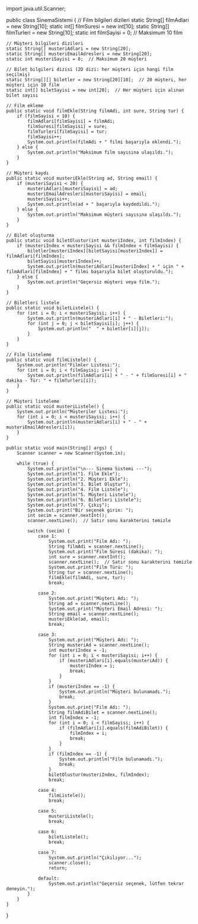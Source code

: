 import java.util.Scanner;

public class SinemaSistemi {
    // Film bilgileri dizileri
    static String[] filmAdlari = new String[10];
    static int[] filmSuresi = new int[10];
    static String[] filmTurleri = new String[10];
    static int filmSayisi = 0;  // Maksimum 10 film

    // Müşteri bilgileri dizileri
    static String[] musteriAdlari = new String[20];
    static String[] musteriEmailAdresleri = new String[20];
    static int musteriSayisi = 0;  // Maksimum 20 müşteri

    // Bilet bilgileri dizisi (2D dizi: her müşteri için hangi film seçilmiş)
    static String[][] biletler = new String[20][10];  // 20 müşteri, her müşteri için 10 film
    static int[] biletSayisi = new int[20];  // Her müşteri için alınan bilet sayısı

    // Film ekleme
    public static void filmEkle(String filmAdi, int sure, String tur) {
        if (filmSayisi < 10) {
            filmAdlari[filmSayisi] = filmAdi;
            filmSuresi[filmSayisi] = sure;
            filmTurleri[filmSayisi] = tur;
            filmSayisi++;
            System.out.println(filmAdi + " filmi başarıyla eklendi.");
        } else {
            System.out.println("Maksimum film sayısına ulaşıldı.");
        }
    }

    // Müşteri kaydı
    public static void musteriEkle(String ad, String email) {
        if (musteriSayisi < 20) {
            musteriAdlari[musteriSayisi] = ad;
            musteriEmailAdresleri[musteriSayisi] = email;
            musteriSayisi++;
            System.out.println(ad + " başarıyla kaydedildi.");
        } else {
            System.out.println("Maksimum müşteri sayısına ulaşıldı.");
        }
    }

    // Bilet oluşturma
    public static void biletOlustur(int musteriIndex, int filmIndex) {
        if (musteriIndex < musteriSayisi && filmIndex < filmSayisi) {
            biletler[musteriIndex][biletSayisi[musteriIndex]] = filmAdlari[filmIndex];
            biletSayisi[musteriIndex]++;
            System.out.println(musteriAdlari[musteriIndex] + " için " + filmAdlari[filmIndex] + " filmi başarıyla bilet oluşturuldu.");
        } else {
            System.out.println("Geçersiz müşteri veya film.");
        }
    }

    // Biletleri listele
    public static void biletListele() {
        for (int i = 0; i < musteriSayisi; i++) {
            System.out.println(musteriAdlari[i] + " - Biletleri:");
            for (int j = 0; j < biletSayisi[i]; j++) {
                System.out.println("  " + biletler[i][j]);
            }
        }
    }

    // Film listeleme
    public static void filmListele() {
        System.out.println("Filmler Listesi:");
        for (int i = 0; i < filmSayisi; i++) {
            System.out.println(filmAdlari[i] + " - " + filmSuresi[i] + " dakika - Tür: " + filmTurleri[i]);
        }
    }

    // Müşteri listeleme
    public static void musteriListele() {
        System.out.println("Müşteriler Listesi:");
        for (int i = 0; i < musteriSayisi; i++) {
            System.out.println(musteriAdlari[i] + " - " + musteriEmailAdresleri[i]);
        }
    }

    public static void main(String[] args) {
        Scanner scanner = new Scanner(System.in);

        while (true) {
            System.out.println("\n--- Sinema Sistemi ---");
            System.out.println("1. Film Ekle");
            System.out.println("2. Müşteri Ekle");
            System.out.println("3. Bilet Oluştur");
            System.out.println("4. Film Listele");
            System.out.println("5. Müşteri Listele");
            System.out.println("6. Biletleri Listele");
            System.out.println("7. Çıkış");
            System.out.print("Bir seçenek girin: ");
            int secim = scanner.nextInt();
            scanner.nextLine();  // Satır sonu karakterini temizle

            switch (secim) {
                case 1:
                    System.out.print("Film Adı: ");
                    String filmAdi = scanner.nextLine();
                    System.out.print("Film Süresi (dakika): ");
                    int sure = scanner.nextInt();
                    scanner.nextLine();  // Satır sonu karakterini temizle
                    System.out.print("Film Türü: ");
                    String tur = scanner.nextLine();
                    filmEkle(filmAdi, sure, tur);
                    break;

                case 2:
                    System.out.print("Müşteri Adı: ");
                    String ad = scanner.nextLine();
                    System.out.print("Müşteri Email Adresi: ");
                    String email = scanner.nextLine();
                    musteriEkle(ad, email);
                    break;

                case 3:
                    System.out.print("Müşteri Adı: ");
                    String musteriAd = scanner.nextLine();
                    int musteriIndex = -1;
                    for (int i = 0; i < musteriSayisi; i++) {
                        if (musteriAdlari[i].equals(musteriAd)) {
                            musteriIndex = i;
                            break;
                        }
                    }
                    if (musteriIndex == -1) {
                        System.out.println("Müşteri bulunamadı.");
                        break;
                    }
                    System.out.print("Film Adı: ");
                    String filmAdiBilet = scanner.nextLine();
                    int filmIndex = -1;
                    for (int i = 0; i < filmSayisi; i++) {
                        if (filmAdlari[i].equals(filmAdiBilet)) {
                            filmIndex = i;
                            break;
                        }
                    }
                    if (filmIndex == -1) {
                        System.out.println("Film bulunamadı.");
                        break;
                    }
                    biletOlustur(musteriIndex, filmIndex);
                    break;

                case 4:
                    filmListele();
                    break;

                case 5:
                    musteriListele();
                    break;

                case 6:
                    biletListele();
                    break;

                case 7:
                    System.out.println("Çıkılıyor...");
                    scanner.close();
                    return;

                default:
                    System.out.println("Geçersiz seçenek, lütfen tekrar deneyin.");
            }
        }
    }
}
